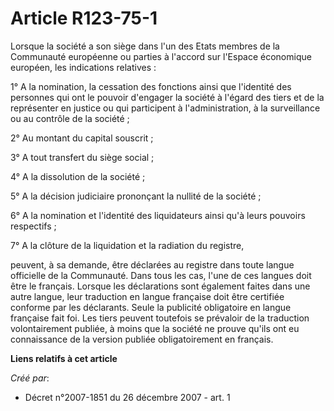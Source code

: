 # Article R123-75-1

Lorsque la société a son siège dans l'un des Etats membres de la Communauté européenne ou parties à l'accord sur l'Espace
économique européen, les indications relatives : 

1° A la nomination, la cessation des fonctions ainsi que l'identité des personnes qui ont le pouvoir d'engager la société à
l'égard des tiers et de la représenter en justice ou qui participent à l'administration, à la surveillance ou au contrôle de
la société ; 

2° Au montant du capital souscrit ; 

3° A tout transfert du siège social ; 

4° A la dissolution de la société ; 

5° A la décision judiciaire prononçant la nullité de la société ; 

6° A la nomination et l'identité des liquidateurs ainsi qu'à leurs pouvoirs respectifs ; 

7° A la clôture de la liquidation et la radiation du registre, 

peuvent, à sa demande, être déclarées au registre dans toute langue officielle de la Communauté. Dans tous les cas, l'une de
ces langues doit être le français. Lorsque les déclarations sont également faites dans une autre langue, leur traduction en
langue française doit être certifiée conforme par les déclarants. Seule la publicité obligatoire en langue française fait
foi. Les tiers peuvent toutefois se prévaloir de la traduction volontairement publiée, à moins que la société ne prouve
qu'ils ont eu connaissance de la version publiée obligatoirement en français.

**Liens relatifs à cet article**

_Créé par_:

  - Décret n°2007-1851 du 26 décembre 2007 - art. 1
